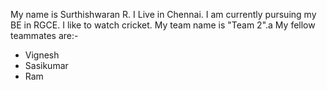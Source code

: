 My name is Surthishwaran R.
I Live in Chennai.
I am currently pursuing my BE in RGCE.
I like to watch cricket.
My team name is "Team 2".a
My fellow teammates are:-
   - Vignesh
   - Sasikumar
   - Ram
